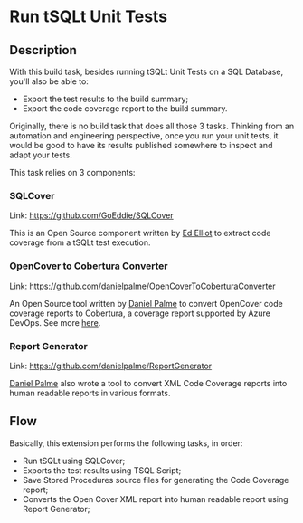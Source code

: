 # Run tSQLt Unit Tests

## Description

With this build task, besides running tSQLt Unit Tests on a SQL Database, you'll also be able to:
* Export the test results to the build summary;
* Export the code coverage report to the build summary.

Originally, there is no build task that does all those 3 tasks. Thinking from an automation and engineering perspective, once you run your unit tests, it would be good to have its results published somewhere to inspect and adapt your tests.

This task relies on 3 components:

### SQLCover

Link: https://github.com/GoEddie/SQLCover

This is an Open Source component written by [Ed Elliot](https://github.com/GoEddie) to extract code coverage from a tSQLt test execution.

### OpenCover to Cobertura Converter

Link: https://github.com/danielpalme/OpenCoverToCoberturaConverter

An Open Source tool written by [Daniel Palme](https://github.com/danielpalme) to convert OpenCover code coverage reports to Cobertura, a coverage report supported by Azure DevOps. See more [here](https://docs.microsoft.com/en-us/azure/devops/pipelines/tasks/test/publish-code-coverage-results?view=vsts).

### Report Generator

Link: https://github.com/danielpalme/ReportGenerator

[Daniel Palme]() also wrote a tool to convert XML Code Coverage reports into human readable reports in various formats.

## Flow

Basically, this extension performs the following tasks, in order:

* Run tSQLt using SQLCover;
* Exports the test results using TSQL Script;
* Save Stored Procedures source files for generating the Code Coverage report;
* Converts the Open Cover XML report into human readable report using Report Generator;